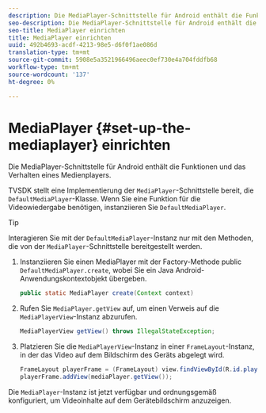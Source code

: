 ```yaml
---
description: Die MediaPlayer-Schnittstelle für Android enthält die Funktionen und das Verhalten eines Medienplayers.
seo-description: Die MediaPlayer-Schnittstelle für Android enthält die Funktionen und das Verhalten eines Medienplayers.
seo-title: MediaPlayer einrichten
title: MediaPlayer einrichten
uuid: 492b4693-acdf-4213-98e5-d6f0f1ae086d
translation-type: tm+mt
source-git-commit: 5908e5a3521966496aeec0ef730e4a704fddfb68
workflow-type: tm+mt
source-wordcount: '137'
ht-degree: 0%

---
```



# MediaPlayer {#set-up-the-mediaplayer} einrichten

Die MediaPlayer-Schnittstelle für Android enthält die Funktionen und das Verhalten eines Medienplayers.

TVSDK stellt eine Implementierung der `MediaPlayer`-Schnittstelle bereit, die `DefaultMediaPlayer`-Klasse. Wenn Sie eine Funktion für die Videowiedergabe benötigen, instanziieren Sie `DefaultMediaPlayer`.

>[!TIP]
>
>Interagieren Sie mit der `DefaultMediaPlayer`-Instanz nur mit den Methoden, die von der `MediaPlayer`-Schnittstelle bereitgestellt werden.

1. Instanziieren Sie einen MediaPlayer mit der Factory-Methode public `DefaultMediaPlayer.create`, wobei Sie ein Java Android-Anwendungskontextobjekt übergeben.

   ```java
   public static MediaPlayer create(Context context) 
   ```

1. Rufen Sie `MediaPlayer.getView` auf, um einen Verweis auf die `MediaPlayerView`-Instanz abzurufen.

   ```java
   MediaPlayerView getView() throws IllegalStateException; 
   ```

1. Platzieren Sie die `MediaPlayerView`-Instanz in einer `FrameLayout`-Instanz, in der das Video auf dem Bildschirm des Geräts abgelegt wird.

   ```java
   FrameLayout playerFrame = (FrameLayout) view.findViewById(R.id.playerFrame); 
   playerFrame.addView(mediaPlayer.getView()); 
   ```

Die `MediaPlayer`-Instanz ist jetzt verfügbar und ordnungsgemäß konfiguriert, um Videoinhalte auf dem Gerätebildschirm anzuzeigen.
